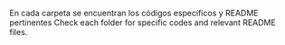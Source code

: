 En cada carpeta se encuentran los códigos específicos y README pertinentes
Check each folder for specific codes and relevant README files. 
